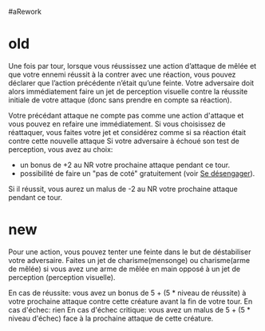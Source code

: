 #aRework 

# old
Une fois par tour, lorsque vous réussissez une action d’attaque de mêlée et que votre ennemi réussit à la contrer avec une réaction, vous pouvez déclarer que l’action précédente n’était qu’une feinte. Votre adversaire doit alors immédiatement faire un jet de perception visuelle contre la réussite initiale de votre attaque (donc sans prendre en compte sa réaction).

Votre précédant attaque ne compte pas comme une action d'attaque et vous pouvez en refaire une immédiatement. Si vous choisissez de réattaquer, vous faites votre jet et considérez comme si sa réaction était contre cette nouvelle attaque
Si votre adversaire à échoué son test de perception, vous avez au choix:
- un bonus de +2 au NR votre prochaine attaque pendant ce tour.
- possibilité de faire un "pas de coté" gratuitement (voir [Se désengager](4.Combat#Se%20désengager)).

Si il réussit, vous aurez un malus de -2 au NR votre prochaine attaque pendant ce tour.

# new
Pour une action, vous pouvez tenter une feinte dans le but de déstabiliser votre adversaire.
Faites un jet de charisme(mensonge) ou charisme(arme de mêlée) si vous avez une arme de mêlée en main opposé à un jet de perception (perception visuelle).

En cas de réussite: vous avez un bonus de 5 + (5 * niveau de réussite) à votre prochaine attaque contre cette créature avant la fin de votre tour.
En cas d'échec: rien
En cas d'échec critique: vous avez un malus de 5 + (5 * niveau d'échec) face à la prochaine attaque de cette créature.